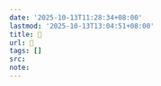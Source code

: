 ```yaml
---
date: '2025-10-13T11:28:34+08:00'
lastmod: '2025-10-13T13:04:51+08:00'
title: 󰝩
url: 󰝩
tags: []
src:
note:
---
```

